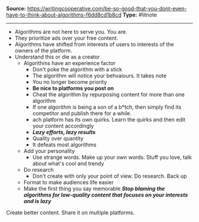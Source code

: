 ---
---
**Source:** https://writingcooperative.com/be-so-good-that-you-dont-even-have-to-think-about-algorithms-f6dd8cd1b8cd
**Type:** #litnote 

----
- Algorithms are not here to serve you. You are.
- They prioritize ads over your free content. 
- Algorithms have shifted from interests of users to interests of the owners of the platform.
- Understand this or die as a creator
	- Algorithms have an experience factor
		- Don't poke the algorithm with a stick
		- The algorithm will notice your behvaiours. It takes note
		- You no longer become priority
		- **Be nice to platforms you post on**
		- Cheat the algorithm by repurposing content for more than one algorithm
		- If one algorithm is being a son of a b*tch, then simply find its competitor and publish there for a while.
		- ach platform has its own quirks. Learn the quirks and then edit your content accordingly
		- ***Lazy efforts, lazy results***
		- Quality over quantity
		- It defeats most algorithms
	- Add your personality
		- Use strange words. Make up your own words. Stuff you love, talk about what's cool and trendy
	- Do research
		- Don't create with only your point of view. Do research. Back up
	- Format to make audiences life easier
	- Make the first thing you say memorable
***Stop blaming the algorithms for low-quality content that focuses on your interests and is lazy***


Create better content. Share it on multiple platforms.